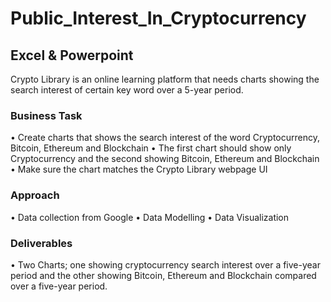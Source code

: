 # Public_Interest_In_Cryptocurrency

## Excel &amp; Powerpoint

Crypto Library is an online learning platform that needs charts showing the search interest of certain key word over a 5-year period.

### Business Task
•	Create charts that shows the search interest of the word Cryptocurrency, Bitcoin, Ethereum and Blockchain
•	The first chart should show only Cryptocurrency and the second showing Bitcoin, Ethereum and Blockchain
•	Make sure the chart matches the Crypto Library webpage UI
### Approach
•	Data collection from Google
•	Data Modelling
•	Data Visualization

### Deliverables
•	Two Charts; one showing cryptocurrency search interest over a five-year period and the other showing Bitcoin, Ethereum and Blockchain compared over a five-year period.
